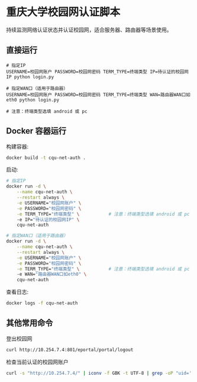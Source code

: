 # 重庆大学校园网认证脚本

持续监测网络认证状态并认证校园网，适合服务器、路由器等场景使用。

## 直接运行

```
# 指定IP
USERNAME=校园网账户 PASSWORD=校园网密码 TERM_TYPE=终端类型 IP=待认证的校园网IP python login.py

# 指定WAN口（适用于路由器）
USERNAME=校园网账户 PASSWORD=校园网密码 TERM_TYPE=终端类型 WAN=路由器WAN口如eth0 python login.py

# 注意：终端类型选填 android 或 pc
```

## Docker 容器运行

构建容器:

```bash
docker build -t cqu-net-auth .
```

启动:

```bash
# 指定IP
docker run -d \
    --name cqu-net-auth \
    --restart always \
    -e USERNAME="校园网账户" \
    -e PASSWORD="校园网密码" \
    -e TERM_TYPE="终端类型" \           # 注意：终端类型选填 android 或 pc
    -e IP="待认证的校园网IP" \
    cqu-net-auth

# 指定WAN口（适用于路由器）
docker run -d \
    --name cqu-net-auth \
    --restart always \
    -e USERNAME="校园网账户" \
    -e PASSWORD="校园网密码" \
    -e TERM_TYPE="终端类型" \           # 注意：终端类型选填 android 或 pc
    -e WAN="路由器WAN口如eth0" \
    cqu-net-auth
```

查看日志:

```bash
docker logs -f cqu-net-auth
```

## 其他常用命令

登出校园网

```bash
curl http://10.254.7.4:801/eportal/portal/logout
```

检查当前认证的校园网账户
```bash
curl -s "http://10.254.7.4/" | iconv -f GBK -t UTF-8 | grep -oP "uid='.*?'|NID='.*?'"
```

